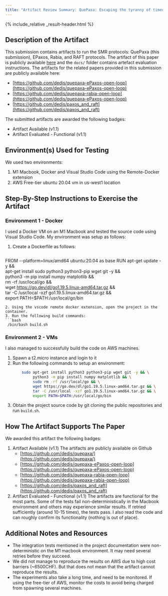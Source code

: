 ```yaml
---
title: "Artifact Review Summary: QuePaxa: Escaping the tyranny of timeouts in consensus"
---
```


{% include_relative _result-header.html %}

## Description of the Artifact

This submission contains artifacts to run the SMR protocols: QuePaxa (this submission), EPaxos, Rabia, and RAFT protocols.
The artifact of this paper is publicly available [here](https://github.com/dedis/quepaxa/) and the `docs/` folder contains artefact evaluation instructions.
The artifacts for the related papers provided in this submission are publicly available here:
- [https://github.com/dedis/quepaxa-ePaxos-open-loop](https://github.com/dedis/quepaxa-ePaxos-open-loop)
- [https://github.com/dedis/quepaxa-rabia-open-loop](https://github.com/dedis/quepaxa-ePaxos-open-loop)
- [https://github.com/dedis/paxos_and_raft](https://github.com/dedis/paxos_and_raft)

The submitted artifacts are awarded the following badges:
- Artifact Available (v1.1)
- Artifact Evaluated - Functional (v1.1)

## Environment(s) Used for Testing

We used two environments:
1. M1 Macbook, Docker and Visual Studio Code using the Remote-Docker extension
2. AWS Free-tier ubuntu 20.04 vm in us-west1 location
   
## Step-By-Step Instructions to Exercise the Artifact

### Environment 1 - Docker

I used a Docker VM on an M1 Macbook and tested the source code using Visual Studio Code.
My environment was setup as follows:
1. Create a Dockerfile as follows:
   ```
  FROM --platform=linux/amd64 ubuntu:20.04 as base
  RUN apt-get update -y && \
            apt-get install sudo python3 python3-pip wget git -y && \
            python3 -m pip install numpy matplotlib && \
            rm -rf /usr/local/go && \
            wget https://go.dev/dl/go1.19.5.linux-amd64.tar.gz && \
            tar -C /usr/local -xzf go1.19.5.linux-amd64.tar.gz && \
            export PATH=$PATH:/usr/local/go/bin
   ```
2. Using the vscode remote docker extension, open the project in the container.
3. Run the following build commands:
   ```bash
    /bin/bash build.sh
   ```
   
### Environment 2 - VMs

I also managed to successfully build the code on AWS machines.
1. Spawn a t2.micro instance and login to it
2. Run the following commands to setup an environment:
   ```bash
       sudo apt-get install python3 python3-pip wget git -y && \
            python3 -m pip install numpy matplotlib && \
            sudo rm -rf /usr/local/go && \
            wget https://go.dev/dl/go1.19.5.linux-amd64.tar.gz && \
            tar -C /usr/local -xzf go1.19.5.linux-amd64.tar.gz && \
            export PATH=$PATH:/usr/local/go/bin
   ```
3. Obtain the project source code by git cloning the public repositories and run `build.sh`.

## How The Artifact Supports The Paper

We awarded this artifact the following badges:
1. Artifact Available (v1.1) 
   The artifacts are publicly available on Github 
   - [https://github.com/dedis/quepaxa/](https://github.com/dedis/quepaxa/)
   - [https://github.com/dedis/quepaxa-ePaxos-open-loop](https://github.com/dedis/quepaxa-ePaxos-open-loop)
   - [https://github.com/dedis/quepaxa-rabia-open-loop](https://github.com/dedis/quepaxa-rabia-open-loop)
   - [https://github.com/dedis/paxos_and_raft](https://github.com/dedis/paxos_and_raft)
2. Artifact Evaluated - Functional (v1.1)
   The artifacts are functional for the most parts. 
   Some of the tests fail non-deterministically in the Macbook environment and others may experience similar results. If retried sufficiently (around 10-15 times), the tests pass. I also read the code and can roughly confirm its functionality (nothing is out of place).

## Additional Notes and Resources

- The integration tests mentioned in the project documentation were non-deterministic on the M1 macbook environment. It may need several retries before they succeed.
- We did not manage to reproduce the results on AWS due to high cost barriers (~6500CHF). But that does not mean that the artifact cannot reproduce the results.
- The experiments also take a long time, and need to be monitored. If using the free-tier of AWS, monitor the costs to avoid being charged from spawning several machines.

